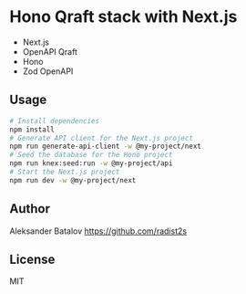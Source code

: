 # Hono Qraft stack with Next.js

* Next.js
* OpenAPI Qraft
* Hono
* Zod OpenAPI

## Usage

```bash
# Install dependencies
npm install
# Generate API client for the Next.js project
npm run generate-api-client -w @my-project/next
# Seed the database for the Hono project
npm run knex:seed:run -w @my-project/api
# Start the Next.js project
npm run dev -w @my-project/next
```

## Author

Aleksander Batalov <https://github.com/radist2s>

## License

MIT
